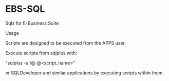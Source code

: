 # EBS-SQL
Sqls for E-Business Suite

Usage

Scripts are designed to be executed from the APPS user.

Execute scripts from sqlplus with:

"sqlplus -s <user>/<passwd>@<SID> @<script_name>"

or SQLDeveloper and similar applications by executing scripts within them.
